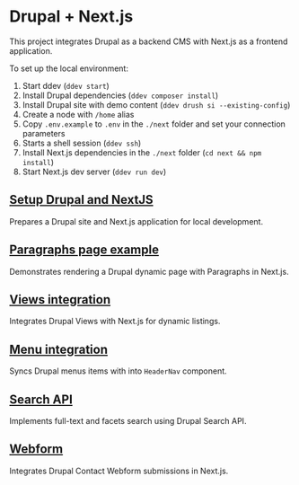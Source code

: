 # Drupal + Next.js

This project integrates Drupal as a backend CMS with Next.js as a frontend application.

To set up the local environment:
1. Start ddev (`ddev start`)
2. Install Drupal dependencies (`ddev composer install`)
3. Install Drupal site with demo content (`ddev drush si --existing-config`)
4. Create a node with `/home` alias
5. Copy `.env.example` to `.env` in the `./next` folder and set your connection parameters
6. Starts a shell session (`ddev ssh`)
7. Install Next.js dependencies in the `./next` folder (`cd next && npm install`)
8. Start Next.js dev server (`ddev run dev`)

## [Setup Drupal and NextJS](https://github.com/Chizh273/Drupal-NextJS/tree/00-setup-drupal-and-nextjs)
Prepares a Drupal site and Next.js application for local development.

## [Paragraphs page example](https://github.com/Chizh273/Drupal-NextJS/tree/01-paragraphs-page-example)
Demonstrates rendering a Drupal dynamic page with Paragraphs in Next.js.

## [Views integration](https://github.com/Chizh273/Drupal-NextJS/tree/02-views-integration)
Integrates Drupal Views with Next.js for dynamic listings.

## [Menu integration](https://github.com/Chizh273/Drupal-NextJS/tree/03-menu-integration)
Syncs Drupal menus items with into `HeaderNav` component.

## [Search API](https://github.com/Chizh273/Drupal-NextJS/tree/04-search-api)
Implements full-text and facets search using Drupal Search API.

## [Webform](https://github.com/Chizh273/Drupal-NextJS/tree/05-webform)
Integrates Drupal Contact Webform submissions in Next.js.
